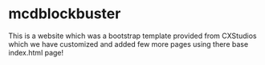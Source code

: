 # mcdblockbuster
This is a website which was a bootstrap template provided from CXStudios which we have customized and added few more pages using there base index.html page!
